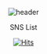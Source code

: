 <div align=center>
  
![header](https://capsule-render.vercel.app/api?type=waving&color=gradient&height=300&section=header&text=Welcome&fontSize=90)

SNS List

[![Hits](https://hits.seeyoufarm.com/api/count/incr/badge.svg?url=https%3A%2F%2Fgithub.com%2Fredcoin96%2F&count_bg=%23AFE5FF&title_bg=%23555555&icon=&icon_color=%23E7E7E7&title=hits&edge_flat=false)](https://hits.seeyoufarm.com)
</div>
